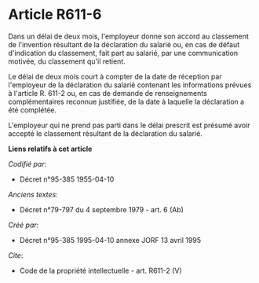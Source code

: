 # Article R611-6

Dans un délai de deux mois, l'employeur donne son accord au classement de l'invention résultant de la déclaration du salarié
ou, en cas de défaut d'indication du classement, fait part au salarié, par une communication motivée, du classement qu'il
retient. 

Le délai de deux mois court à compter de la date de réception par l'employeur de la déclaration du salarié contenant les
informations prévues à l'article R. 611-2 ou, en cas de demande de renseignements complémentaires reconnue justifiée, de la
date à laquelle la déclaration a été complétée. 

L'employeur qui ne prend pas parti dans le délai prescrit est présumé avoir accepté le classement résultant de la déclaration
du salarié.

**Liens relatifs à cet article**

_Codifié par_:

  - Décret n°95-385 1955-04-10

_Anciens textes_:

  - Décret n°79-797 du 4 septembre 1979 - art. 6 (Ab)

_Créé par_:

  - Décret n°95-385 1995-04-10 annexe JORF 13 avril 1995

_Cite_:

  - Code de la propriété intellectuelle - art. R611-2 (V)
